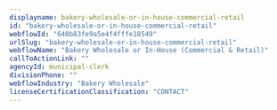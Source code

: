 ```yaml
---
displayname: bakery-wholesale-or-in-house-commercial-retail
id: "bakery-wholesale-or-in-house-commercial-retail"
webflowId: "640b83fe9a5e4f4fffe18549"
urlSlug: "bakery-wholesale-or-in-house-commercial-retail"
webflowName: "Bakery Wholesale or In-House (Commercial & Retail)"
callToActionLink: ""
agencyId: municipal-clerk
divisionPhone: ""
webflowIndustry: "Bakery Wholesale"
licenseCertificationClassification: "CONTACT"
---
```

